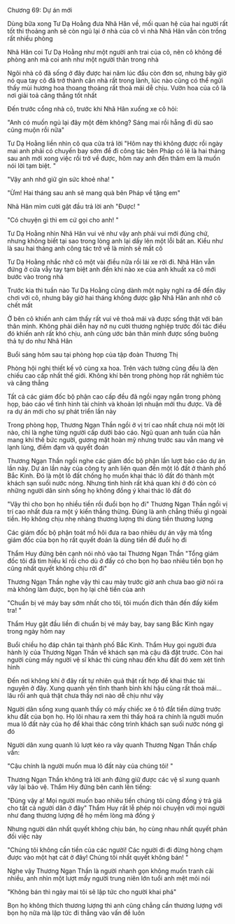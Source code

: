 




Chương 69: Dự án mới


Dùng bữa xong Tư Dạ Hoằng đưa Nhã Hân về, mối quan hệ của hai người rất tốt thi thoảng anh sẽ còn ngủ lại ở nhà của cô vì nhà Nhã Hân vẫn còn trống rất nhiều phòng

Nhã Hân coi Tư Dạ Hoằng như một người anh trai của cô, nên cô không đề phòng anh mà coi anh như một người thân trong nhà

Ngôi nhà cô đã sống ở đây được hai năm lúc đầu còn đơn sơ, nhưng bây giờ nó qua tay cô đã trở thành căn nhà rất trong lành, lúc nào cũng có thể ngửi thấy mùi hương hoa thoang thoảng rất thoả mái dễ chịu. Vườn hoa của cô là nơi giải toả căng thẳng tốt nhất

Đến trước cổng nhà cô, trước khi Nhã Hân xuống xe cô hỏi:

"Anh có muốn ngủ lại đây một đêm không? Sáng mai rồi hẵng đi dù sao cũng muộn rồi nữa"

Tư Dạ Hoằng liền nhìn cô qua cửa trả lời "Hôm nay thì không được rồi ngày mai anh phải có chuyến bay sớm để đi công tác bên Pháp có lẽ là hai tháng sau anh mới xong việc rồi trở về được, hôm nay anh đến thăm em là muốn nói lời tạm biệt. "

"Vậy anh nhớ giữ gìn sức khoẻ nha! "

"Ừm! Hai tháng sau anh sẽ mang quà bên Pháp về tặng em"



Nhã Hân mỉm cười gật đầu trả lời anh "Được! "

"Có chuyện gì thì em cứ gọi cho anh! "

Tư Dạ Hoằng nhìn Nhã Hân vui vẻ như vậy anh phải vui mới đúng chứ, nhưng không biết tại sao trong lòng anh lại dấy lên một lỗi bất an. Kiểu như là sau hai tháng anh công tác trở về là mình sẽ mất cô

Tư Dạ Hoằng nhắc nhở cô một vài điều nữa rồi lái xe rời đi. Nhã Hân vẫn đứng ở cửa vẫy tay tạm biệt anh đến khi nào xe của anh khuất xa cô mới bước vào trong nhà

Trước kia thì tuần nào Tư Dạ Hoằng cũng dành một ngày nghỉ ra để đến đây chơi với cô, nhưng bây giờ hai tháng không được gặp Nhã Hân anh nhớ cô chết mất

Ở bên cô khiến anh cảm thấy rất vui vẻ thoả mái và được sống thật với bản thân mình. Không phải diễn hay nở nụ cười thương nghiệp trước đối tác điều đó khiến anh rất khó chịu, anh cũng ước bản thân mình được sống buông thả tự do như Nhã Hân

Buổi sáng hôm sau tại phòng họp của tập đoàn Thương Thị

Phòng hội nghị thiết kế vô cùng xa hoa. Trên vách tường cũng đều là đèn chiếu cao cấp nhất thế giới. Không khí bên trong phòng họp rất nghiêm túc và căng thẳng

Tất cả các giám đốc bộ phận cao cấp đều đã ngồi ngay ngắn trong phòng họp, báo cáo về tình hình tài chính và khoản lợi nhuận mới thu được. Và đề ra dự án mới cho sự phát triển lần này

Trong phòng họp, Thương Ngạn Thần ngồi ở vị trí cao nhất chưa nói một lời nào, chỉ là nghe từng người cấp dưới báo cáo. Ngũ quan anh tuấn của hắn mang khí thế bức người, gương mặt hoàn mỹ nhưng trước sau vẫn mang vẻ lạnh lùng, điềm đạm và quyết đoán

Thương Ngạn Thần ngồi nghe các giám đốc bộ phận lần lượt báo cáo dự án lần này. Dự án lần này của công ty anh liên quan đến một lô đất ở thành phố Bắc Kinh. Đó là một lô đất chống họ muốn khai thác lô đất đó thành một khách sạn suối nước nóng. Nhưng tình hình rất khả quan khi ở đó còn có những người dân sinh sống họ không đồng ý khai thác lô đất đó



"Vậy thì cho bọn họ nhiều tiền rồi đuổi bọn họ đi" Thương Ngạn Thần ngồi vị trí cao nhất đưa ra một ý kiến thẳng thừng. Đúng là anh chẳng thiếu gì ngoài tiền. Họ không chịu nhẹ nhàng thương lượng thì dùng tiền thương lượng

Các giám đốc bộ phận toát mồ hôi đưa ra bao nhiêu dự án vậy mà tổng giám đốc của bọn họ rất quyết đoán là dùng tiền để đuổi họ đi

Thẩm Huy đứng bên cạnh nói nhỏ vào tai Thương Ngạn Thần "Tổng giám đốc tôi đã tìm hiểu kĩ rồi cho dù ở đấy có cho bọn họ bao nhiêu tiền bọn họ cũng nhất quyết không chịu rời đi"

Thương Ngạn Thần nghe vậy thì cau mày trước giờ anh chưa bao giờ nói ra mà không làm được, bọn họ lại chê tiền của anh

"Chuẩn bị vé máy bay sớm nhất cho tôi, tôi muốn đích thân đến đấy kiểm tra! "

Thẩm Huy gật đầu liền đi chuẩn bị vé máy bay, bay sang Bắc Kinh ngay trong ngày hôm nay

Buổi chiều họ đáp chân tại thành phố Bắc Kinh. Thẩm Huy gọi người đưa hành lý của Thương Ngạn Thần về khách sạn mà cậu đã đặt trước. Còn hai người cùng mấy người vệ sĩ khác thì cùng nhau đến khu đất đó xem xét tình hình

Đến nơi không khí ở đây rất tự nhiên quả thật rất hợp để khai thác tài nguyên ở đây. Xung quanh yên tĩnh thanh bình khí hậu cũng rất thoả mái... lâu rồi anh quả thật chưa thấy nơi nào dễ chịu như vậy

Người dân sống xung quanh thấy có mấy chiếc xe ô tô đắt tiền dừng trước khu đất của bọn họ. Họ lôi nhau ra xem thì thấy hoá ra chính là người muốn mua lô đất này của họ để khai thác công trình khách sạn suối nước nóng gì đó

Người dân xung quanh lũ lượt kéo ra vây quanh Thương Ngạn Thần chấp vấn:

"Cậu chính là người muốn mua lô đất này của chúng tôi! "

Thương Ngạn Thần không trả lời anh đứng giữ được các vệ sĩ xung quanh vây lại bảo vệ. Thẩm Hiy đứng bên canh lên tiếng:

"Đúng vậy ạ! Mọi người muốn bao nhiêu tiền chúng tôi cũng đồng ý trả giá cho tất cả người dân ở đây" Thẩm Huy rất lễ phép nói chuyện với mọi người như đang thương lượng để họ mềm lòng mà đồng ý

Nhưng người dân nhất quyết không chịu bán, họ cùng nhau nhất quyết phản đối việc này

"Chúng tôi không cần tiền của các người! Các người đi đi đừng hòng chạm được vào một hạt cát ở đây! Chúng tôi nhất quyết không bán! "

Nghe vậy Thương Ngạn Thần là người nhanh gọn không muốn tranh cãi nhiều, anh nhìn một lượt mấy người trung niên lớn tuổi anh mệt mỏi nói

"Không bán thì ngày mai tôi sẽ lập tức cho người khai phá"

Bọn họ không thích thương lượng thì anh cũng chẳng cần thương lượng với bọn họ nữa mà lập tức đi thẳng vào vấn đề luôn




